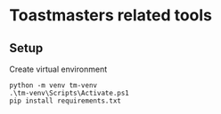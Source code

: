 # Toastmasters related tools

## Setup

Create virtual environment

```commandline
python -m venv tm-venv
.\tm-venv\Scripts\Activate.ps1
pip install requirements.txt
```